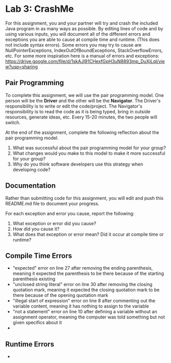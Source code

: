 # Lab 3: CrashMe

For this assignment, you and your partner will try and crash the included Java program in as many ways as possible. By editing lines of code and by using various inputs, you will document all of the different errors and exceptions you are able to cause at compile time and runtime. (This does not include syntax errors). Some errors you may try to cause are NullPointerExceptions, IndexOutOfBoundExceptions, StackOverflowErrors, etc. For some more inspiration here is a manual of errors and exceptions: https://drive.google.com/file/d/1skAJl91CHexfGpH3uN8893mp_DuXjLql/view?usp=sharing

## Pair Programming
To complete this assignment, we will use the pair programming model. One person will be the **Driver** and the other will be the **Navigator**. The Driver's responsibility is to write or edit the code/project. The Navigator's responsibility is to read the code as it is being typed, bring in outside resources, generate ideas, etc. Every 15-20 minutes, the two people will switch.  

At the end of the assignment, complete the following reflection about the pair programming model.
1. What was successful about the pair programming model for your group?
2. What changes would you make to this model to make it more successful for your group?
3. Why do you think software developers use this strategy when developing code?

## Documentation
Rather than submitting code for this assignment, you will edit and push this README.md file to document your progress.

For each exception and error you cause, report the following:
1. What exception or error did you cause?
2. How did you cause it?
3. What does that exception or error mean? Did it occur at compile time or runtime?

## Compile Time Errors
- "expected" error on line 27 after removing the ending parenthesis, meaning it expected the parenthesis to be there because of the starting parenthesis existing
- "unclosed string literal" error on line 30 after removing the closing quotation mark, meaning it expected the closing quotation mark to be there because of the opening quotation mark
- "illegal start of expression" error on line 8 after commenting out the variable content, meaning it has nothing to assign to the variable 
- "not a statement" error on line 10 after defining a variable without an assignment operator, meaning the computer was told something but not given specifics about it
- 

## Runtime Errors
- 